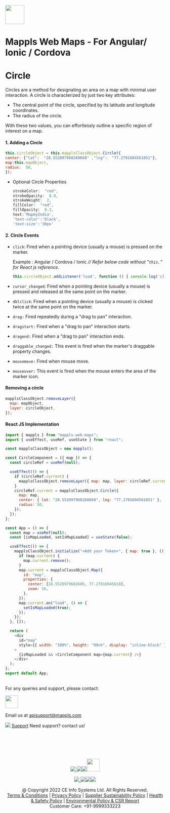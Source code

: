[<img src="https://about.mappls.com/images/mappls-b-logo.svg" height="60"/> </p>](https://www.mapmyindia.com/api) 

# Mappls Web Maps - For Angular/ Ionic / Cordova

#  Circle

<p>Circles are a method for designating an area on a map with minimal user interaction. A circle is characterized by just two key attributes:

- The central point of the circle, specified by its latitude and longitude coordinates.
- The radius of the circle.

With these two values, you can effortlessly outline a specific region of interest on a map.</p>

#### 1. Adding a Circle
```js
this.circleObject = this.mapplsClassObject.Circle({
center: {"lat":  "28.552097968260668" ,"lng":  "77.2701604561851"},
map:this.mapObject,
radius:  50,
});
```
- Optional Circle Properties
	```js
	strokeColor:  "red",
	strokeOpacity:  0.8,
	strokeWeight:  2,
	fillColor:  "red",
	fillOpacity:  0.3,
	text:'MapmyIndia',
	'text-color':'black',
	'text-size':'30px'
	```

#### 2. Circle Events
   
-  `click`: Fired when a pointing device (usually a mouse) is pressed on the marker.

	Example :  Angular / Cordova / Ionic *// Refer below code  without "`this.`" for React js reference.*
	```js
	this.circleObject.addListener('load', function () { console.log('click');});
	```
 -  `cursor_changed`: Fired when a pointing device (usually a mouse) is pressed and released at the same point on the marker.
-  `dblclick`: Fired when a pointing device (usually a mouse) is clicked twice at the same point on the marker.
-  `drag:` Fired repeatedly during a "drag to pan" interaction.
-  `dragstart:` Fired when a "drag to pan" interaction starts.
-  `dragend:` Fired when a "drag to pan" interaction ends.
-  `draggable_changed:` This event is fired when the marker's draggable property changes.
-  `mousemove:` Fired when mouse move.
-  `mouseover:` This event is fired when the mouse enters the area of the marker icon.

#### Removing a circle

```js
mapplsClassObject.removeLayer({
  map: mapObject,
  layer: circleObject,
});
```

#### **React JS Implementation**
```js
import { mappls } from "mappls-web-maps";
import { useEffect, useRef, useState } from "react";

const mapplsClassObject = new mappls();

const CircleComponent = ({ map }) => {
  const circleRef = useRef(null);

  useEffect(() => {
    if (circleRef.current) {
      mapplsClassObject.removeLayer({ map: map, layer: circleRef.current });
    }
    circleRef.current = mapplsClassObject.Circle({
      map: map,
      center: { lat: "28.552097968260668", lng: "77.2701604561851" },
      radius: 50,
    });
  });
};

const App = () => {
  const map = useRef(null);
  const [isMapLoaded, setIsMapLoaded] = useState(false);

  useEffect(() => {
    mapplsClassObject.initialize("<Add your Token>", { map: true }, () => {
      if (map.current) {
        map.current.remove();
      }
      map.current = mapplsClassObject.Map({
        id: "map",
        properties: {
          center: [28.5520979682606, 77.27016045618],
          zoom: 16,
        },
      });
      map.current.on("load", () => {
        setIsMapLoaded(true);
      });
    });
  }, []);

  return (
    <div
      id="map"
      style={{ width: "100%", height: "99vh", display: "inline-block" }}
    >
      {isMapLoaded && <CircleComponent map={map.current} />}
    </div>
  );
};
export default App;
```







<br>
For any queries and support, please contact: 

[<img src="https://about.mappls.com/images/mappls-logo.svg" height="40"/> </p>](https://about.mappls.com/api/)
Email us at [apisupport@mappls.com](mailto:apisupport@mappls.com)


![](https://www.mapmyindia.com/api/img/icons/support.png)
[Support](https://about.mappls.com/contact/)
Need support? contact us!

<br></br>
<br></br>

[<p align="center"> <img src="https://www.mapmyindia.com/api/img/icons/stack-overflow.png"/> ](https://stackoverflow.com/questions/tagged/mappls-api)[![](https://www.mapmyindia.com/api/img/icons/blog.png)](https://about.mappls.com/blog/)[![](https://www.mapmyindia.com/api/img/icons/gethub.png)](https://github.com/Mappls-api)[<img src="https://mmi-api-team.s3.ap-south-1.amazonaws.com/API-Team/npm-logo.one-third%5B1%5D.png" height="40"/> </p>](https://www.npmjs.com/org/mapmyindia) 



[<p align="center"> <img src="https://www.mapmyindia.com/june-newsletter/icon4.png"/> ](https://www.facebook.com/Mapplsofficial)[![](https://www.mapmyindia.com/june-newsletter/icon2.png)](https://twitter.com/mappls)[![](https://www.mapmyindia.com/newsletter/2017/aug/llinkedin.png)](https://www.linkedin.com/company/mappls/)[![](https://www.mapmyindia.com/june-newsletter/icon3.png)](https://www.youtube.com/channel/UCAWvWsh-dZLLeUU7_J9HiOA)




<div align="center">@ Copyright 2022 CE Info Systems Ltd. All Rights Reserved.</div>

<div align="center"> <a href="https://about.mappls.com/api/terms-&-conditions">Terms & Conditions</a> | <a href="https://about.mappls.com/about/privacy-policy">Privacy Policy</a> | <a href="https://about.mappls.com/pdf/mapmyIndia-sustainability-policy-healt-labour-rules-supplir-sustainability.pdf">Supplier Sustainability Policy</a> | <a href="https://about.mappls.com/pdf/Health-Safety-Management.pdf">Health & Safety Policy</a> | <a href="https://about.mappls.com/pdf/Environment-Sustainability-Policy-CSR-Report.pdf">Environmental Policy & CSR Report</a>

<div align="center">Customer Care: +91-9999333223</div>
